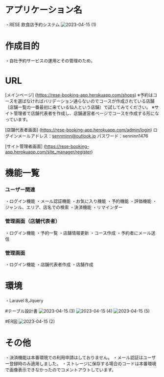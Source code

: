 # アプリケーション名
・RESE 飲食店予約システム
![2023-04-15 (1)](https://user-images.githubusercontent.com/118151019/232185185-ab5aa72e-a6ec-4086-a2d1-a3693679b933.png)

# 作成目的
・自社予約サービスの運用とその管理のため。

# URL
[メインページ] (https://rese-booking-app.herokuapp.com/shops)
※予約はコースを選ばなければバリデーション通らないのでコースが作成されている店舗（店舗一覧の一番最初に来ている仙人という店舗）で試してみてください。
※サイト管理者で店舗代表者を作成し、店舗運営者ページでコースを作成する形になっています。

[店舗代表者画面] (https://rese-booking-app.herokuapp.com/admin/login)
ログインメールアドレス：sennminn@outlook.jp
パスワード：senninn1476

[サイト管理者画面] (https://rese-booking-app.herokuapp.com/site_manager/register)

# 機能一覧
### ユーザー関連
・ログイン機能
・メール認証機能
・お気に入り機能
・予約機能
・評価機能
・ジャンル、エリア、店名での検索
・決済機能
・リマインダー

### 管理画面（店舗代表者）
・ログイン機能
・予約一覧
・店舗情報更新
・コース作成
・予約者にメール送信

### 管理画面
・ログイン機能
・店舗代表者作成
・店舗作成

# 環境
・Laravel 8,Jquery

#テーブル設計書
![2023-04-15 (3)](https://user-images.githubusercontent.com/118151019/232185352-470b94a0-10ad-402d-98b5-bf86e10c23e9.png)
![2023-04-15 (4)](https://user-images.githubusercontent.com/118151019/232185355-ae380d06-d73e-402c-ae7a-339a1fb9dbfb.png)
![2023-04-15 (5)](https://user-images.githubusercontent.com/118151019/232185358-fafd2975-a854-4b6f-ae18-73ee8df355d7.png)

#ER図
![2023-04-15 (2)](https://user-images.githubusercontent.com/118151019/232185349-1efa823a-316b-4153-a0a6-75dba089c2ba.png)

# その他
・決済機能は本番環境での利用申請はしておりません。
・メール認証はユーザー登録時のみ適用しました。
・ストレージに保存する場合のコードは本番環境で画像表示できなかったのでコメントアウトしています。
